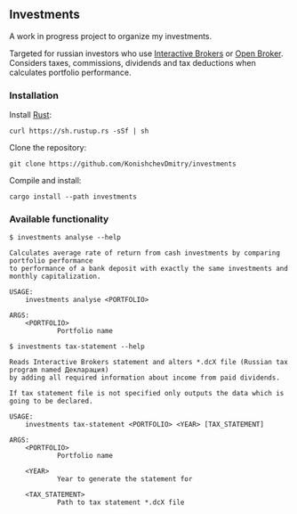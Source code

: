 ## Investments

A work in progress project to organize my investments.

Targeted for russian investors who use [Interactive Brokers](http://interactivebrokers.com) or
[Open Broker](https://open-broker.ru). Considers taxes, commissions, dividends and tax deductions when calculates
portfolio performance.

### Installation

Install [Rust](https://www.rust-lang.org/):

`curl https://sh.rustup.rs -sSf | sh`

Clone the repository:

`git clone https://github.com/KonishchevDmitry/investments`

Compile and install:

`cargo install --path investments`

### Available functionality

```
$ investments analyse --help

Calculates average rate of return from cash investments by comparing portfolio performance
to performance of a bank deposit with exactly the same investments and monthly capitalization.

USAGE:
    investments analyse <PORTFOLIO>

ARGS:
    <PORTFOLIO>
            Portfolio name
```

```
$ investments tax-statement --help

Reads Interactive Brokers statement and alters *.dcX file (Russian tax program named Декларация)
by adding all required information about income from paid dividends.

If tax statement file is not specified only outputs the data which is going to be declared.

USAGE:
    investments tax-statement <PORTFOLIO> <YEAR> [TAX_STATEMENT]

ARGS:
    <PORTFOLIO>
            Portfolio name

    <YEAR>
            Year to generate the statement for

    <TAX_STATEMENT>
            Path to tax statement *.dcX file
```